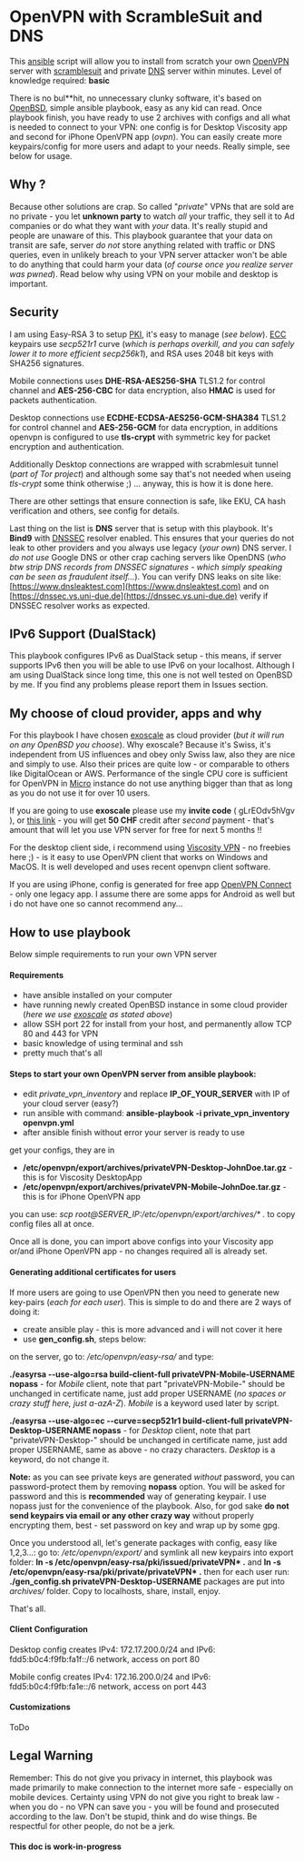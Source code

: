 # OpenVPN with ScrambleSuit and DNS
This [ansible](http://docs.ansible.com/ansible/latest/intro_installation.html) script will allow you to install from scratch your own [OpenVPN](https://openvpn.net/index.php/open-source.html) server with [scramblesuit](https://www.cs.kau.se/philwint/scramblesuit/) and private [DNS](https://www.isc.org/downloads/bind/) server within minutes. Level of knowledge required: **basic**

There is no bul**hit, no unnecessary clunky software, it's based on [OpenBSD](http://www.openbsd.org), simple ansible playbook, easy as any kid can read. 
Once playbook finish, you have ready to use 2 archives with configs and all what is needed to connect to your VPN: one config is for Desktop Viscosity app and second for iPhone OpenVPN app (_ovpn_). You can easily create more keypairs/config for more users and adapt to your needs. Really simple, see below for usage.

## Why ?
Because other solutions are crap. So called "_private_" VPNs that are sold are no private - you let **unknown party** to watch _all_ your traffic, they sell it to Ad companies or do what they want with _your_ data. It's really stupid and people are unaware of this.
This playbook guarantee that your data on transit are safe, server _do not_ store anything related with traffic or DNS queries, even in unlikely breach to your VPN server attacker won't be able to do anything that could harm your data (_of course once you realize server was pwned_). Read below why using VPN on your mobile and desktop is important.

## Security

I am using Easy-RSA 3 to setup [PKI](https://en.wikipedia.org/wiki/Public_key_infrastructure), it's easy to manage (*see below*). [ECC](https://en.wikipedia.org/wiki/Elliptic_curve_cryptography) keypairs use *secp521r1* curve (*which is perhaps overkill, and you can safely lower it to more efficient secp256k1*), and RSA uses 2048 bit keys with SHA256 signatures. 

Mobile connections uses **DHE-RSA-AES256-SHA** TLS1.2 for control channel and **AES-256-CBC** for data encryption, also **HMAC** is used for packets authentication.

Desktop connections use **ECDHE-ECDSA-AES256-GCM-SHA384** TLS1.2 for control channel and **AES-256-GCM** for data encryption, in additions openvpn is configured to use **tls-crypt** with symmetric key for packet encryption and authentication.

Additionally Desktop connections are wrapped with scrabmlesuit tunnel (*part of Tor project*) and although some say that's not needed when useing *tls-crypt* some think otherwise ;) ... anyway, this is how it is done here.

There are other settings that ensure connection is safe, like EKU, CA hash verification and others, see config for details. 

Last thing on the list is **DNS** server that is setup with this playbook. It's **Bind9** with [DNSSEC](https://en.wikipedia.org/wiki/Domain_Name_System_Security_Extensions) resolver enabled. This ensures that your queries do not leak to other providers and you always use legacy (*your own*) DNS server. I *do not use* Google DNS or other crap caching servers like OpenDNS (*who btw strip DNS records from DNSSEC signatures - which simply speaking can be seen as fraudulent itself...*). You can verify DNS leaks on site like: [https://www.dnsleaktest.com](https://www.dnsleaktest.com) and on [https://dnssec.vs.uni-due.de](https://dnssec.vs.uni-due.de) verify if DNSSEC resolver works as expected.

## IPv6 Support (DualStack)

This playbook configures IPv6 as DualStack setup - this means, if server supports IPv6 then you will be able to use IPv6 on your localhost. Although I am using DualStack since long time, this one is not well tested on OpenBSD by me. If you find any problems please report them in Issues section.

## My choose of cloud provider, apps and why

For this playbook I have chosen [exoscale](https://www.exoscale.ch) as cloud provider (*but it will run on any OpenBSD you choose*). 
Why exoscale? Because it's Swiss, it's independent from US influences and obey only Swiss law, also they are nice and simply to use. Also their prices are quite low - or comparable to others like DigitalOcean or AWS. Performance of the single CPU core is sufficient for OpenVPN in [Micro](https://portal.exoscale.ch/register?r=gLrEOdv5hVgv) instance do not use anything bigger than that as long as you do not use it for over 10 users.

If you are going to use **exoscale** please use my **invite code** ( gLrEOdv5hVgv ), or [this link](https://portal.exoscale.ch/register?r=gLrEOdv5hVgv) - you will get **50 CHF** credit after *second* payment - that's amount that will let you use VPN server for free for next 5 months !!


For the desktop client side, i recommend using [Viscosity VPN](https://www.sparklabs.com/viscosity/) - no freebies here ;) - is it easy to use OpenVPN client that works on Windows and MacOS. It is well developed and uses recent openvpn client software.

If you are using iPhone, config is generated for free app [OpenVPN Connect](https://itunes.apple.com/pl/app/openvpn-connect/id590379981?l=pl&mt=8) - only one legacy app. I assume there are some apps for Android as well but i do not have one so cannot recommend any...

## How to use playbook

Below simple requirements to run your own VPN server

#### Requirements
* have ansible installed on your computer
* have running newly created OpenBSD instance in some cloud provider (*here we use [exoscale](https://portal.exoscale.ch/register?r=gLrEOdv5hVgv) as stated above*)
* allow SSH port 22 for install from your host, and permanently allow TCP 80 and 443 for VPN
* basic knowledge of using terminal and ssh
* pretty much that's all

#### Steps to start your own OpenVPN server from ansible playbook:
* edit *private_vpn_inventory* and replace **IP_OF_YOUR_SERVER** with IP of your cloud server (easy?)
* run ansible with command: **ansible-playbook -i private_vpn_inventory openvpn.yml**
* after ansible finish without error your server is ready to use

get your configs, they are in
* **/etc/openvpn/export/archives/privateVPN-Desktop-JohnDoe.tar.gz** - this is for Viscosity DesktopApp
* **/etc/openvpn/export/archives/privateVPN-Mobile-JohnDoe.tar.gz** - this is for iPhone OpenVPN app

you can use: *scp root@SERVER_IP:/etc/openvpn/export/archives/\* .* to copy config files all at once.

Once all is done, you can import above configs into your Viscosity app or/and iPhone OpenVPN app - no changes required all is already set. 

#### Generating additional certificates for users

If more users are going to use OpenVPN then you need to generate new key-pairs (*each for each user*). This is simple to do and there are 2 ways of doing it:

* create ansible play - this is more advanced and i will not cover it here
* use **gen_config.sh**, steps below:

on the server, go to: */etc/openvpn/easy-rsa/* and type:

**./easyrsa --use-algo=rsa build-client-full privateVPN-Mobile-USERNAME nopass** - for *Mobile* client, note that part "privateVPN-Mobile-" should be unchanged in certificate name, just add proper USERNAME (*no spaces or crazy stuff here, just a-azA-Z*). *Mobile* is a keyword used later by script.

**./easyrsa --use-algo=ec --curve=secp521r1 build-client-full privateVPN-Desktop-USERNAME nopass** - for *Desktop* client, note that part "privateVPN-Desktop-" should be unchanged in certificate name, just add proper USERNAME, same as above - no crazy characters. *Desktop* is a keyword, do not change it.

**Note:** as you can see private keys are generated *without* password, you can password-protect them by removing **nopass** option. You will be asked for password and this is **recommended** way of generating keypair. I use nopass just for the convenience of the playbook. Also, for god sake **do not send keypairs via email or any other crazy way** without properly encrypting them, best - set password on key and wrap up by some gpg.

Once you understood all, let's generate packages with config, easy like 1,2,3...: go to: */etc/openvpn/export/* and symlink all new keypairs into export folder: **ln -s /etc/openvpn/easy-rsa/pki/issued/privateVPN\* .** and **ln -s /etc/openvpn/easy-rsa/pki/private/privateVPN\* .** then for each user run: **./gen_config.sh privateVPN-Desktop-USERNAME** packages are put into *archives/* folder. Copy to localhosts, share, install, enjoy.

That's all. 


#### Client Configuration

Desktop config creates IPv4: 172.17.200.0/24 and IPv6: fdd5:b0c4:f9fb:fa1f::/6 network, access on port 80

Mobile config creates IPv4: 172.16.200.0/24 and IPv6: fdd5:b0c4:f9fb:fa1e::/6 network, access on port 443


#### Customizations

ToDo

## Legal Warning

Remember: This do not give you privacy in internet, this playbook was made primarily to make connection to the internet more safe - especially on mobile devices. Certainty using VPN do not give you right to break law - when you do - no VPN can save you - you will be found and prosecuted according to the law. Don't be stupid, think and do wise things. Be respectful for other people, do not be a jerk.

#### This doc is work-in-progress
